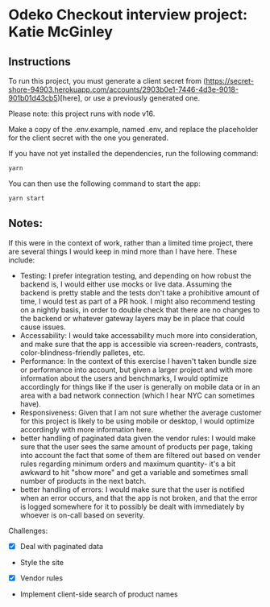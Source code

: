 # Odeko Checkout interview project: Katie McGinley

## Instructions
To run this project, you must generate a client secret from (https://secret-shore-94903.herokuapp.com/accounts/2903b0e1-7446-4d3e-9018-901b01d43cb5)[here], or use a previously generated one.

Please note: this project runs with node v16.

Make a copy of the .env.example, named .env, and replace the placeholder for the client secret with the one you generated.

If you have not yet installed the dependencies, run the following command:

```bash
yarn
```

You can then use the following command to start the app:

```bash
yarn start
```

## Notes:
If this were in the context of work, rather than a limited time project, there are several things I would keep in mind more than I have here. These include:
- Testing: I prefer integration testing, and depending on how robust the backend is, I would either use mocks or live data. Assuming the backend is pretty stable and the tests don't take a prohibitive amount of time, I would test as part of a PR hook. I might also recommend testing on a nightly basis, in order to double check that there are no changes to the backend or whatever gateway layers may be in place that could cause issues.
- Accessability: I would take accessability much more into consideration, and make sure that the app is accessible via screen-readers, contrasts, color-blindness-friendly palletes, etc.
- Performance: In the context of this exercise I haven't taken bundle size or performance into account, but given a larger project and with more information about the users and benchmarks, I would optimize accordingly for things like if the user is generally on mobile data or in an area with a bad network connection (which I hear NYC can sometimes have).
- Responsiveness: Given that I am not sure whether the average customer for this project is likely to be using mobile or desktop, I would optimize accordingly with more information here.
- better handling of paginated data given the vendor rules: I would make sure that the user sees the same amount of products per page, taking into account the fact that some of them are filtered out based on vender rules regarding minimum orders and maximum quantity- it's a bit awkward to hit "show more" and get a variable and sometimes small number of products in the next batch.
- better handling of errors: I would make sure that the user is notified when an error occurs, and that the app is not broken, and that the error is logged somewhere for it to possibly be dealt with immediately by whoever is on-call based on severity.

Challenges:
- [x] Deal with paginated data
- Style the site
- [x] Vendor rules
- Implement client-side search of product names




